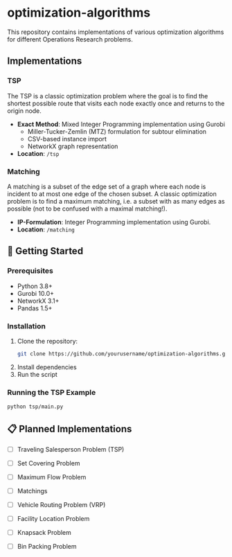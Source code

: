 # optimization-algorithms

This repository contains implementations of various optimization algorithms for different Operations Research problems.

## Implementations

### TSP

The TSP is a classic optimization problem where the goal is to find the shortest possible route that visits each node exactly once and returns to the origin node.

- **Exact Method**: Mixed Integer Programming implementation using Gurobi
  - Miller-Tucker-Zemlin (MTZ) formulation for subtour elimination
  - CSV-based instance import
  - NetworkX graph representation
- **Location**: `/tsp`

### Matching
A matching is a subset of the edge set of a graph where each node is incident to at most one edge of the chosen subset. A classic optimization problem is to find a maximum matching, i.e. a subset with as many edges as possible (not to be confused with a maximal matching!).

- **IP-Formulation**: Integer Programming implementation using Gurobi.
- **Location**: `/matching`

## 🚀 Getting Started

### Prerequisites

- Python 3.8+
- Gurobi 10.0+
- NetworkX 3.1+
- Pandas 1.5+

### Installation

1. Clone the repository:
   ```bash
   git clone https://github.com/yourusername/optimization-algorithms.git        
   ```
2. Install dependencies
3. Run the script

### Running the TSP Example

```bash
python tsp/main.py
```

## 📋 Planned Implementations

- [ ] Traveling Salesperson Problem (TSP)
- [ ] Set Covering Problem
- [ ] Maximum Flow Problem
- [ ] Matchings
- [ ] Vehicle Routing Problem (VRP)
- [ ] Facility Location Problem
- [ ] Knapsack Problem
- [ ] Bin Packing Problem


